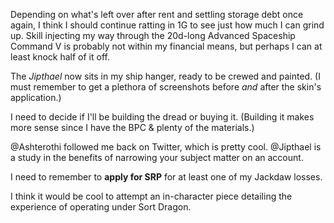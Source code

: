 Depending on what's left over after rent and settling storage debt once again, I think I should continue ratting in 1G to see just how much I can grind up. Skill injecting my way through the 20d-long Advanced Spaceship Command V is probably not within my financial means, but perhaps I can at least knock half of it off.

The *Jipthael* now sits in my ship hanger, ready to be crewed and painted. (I must remember to get a plethora of screenshots before *and* after the skin's application.)

I need to decide if I'll be building the dread or buying it. (Building it makes more sense since I have the BPC & plenty of the materials.)

@Ashterothi followed me back on Twitter, which is pretty cool. @Jipthael is a study in the benefits of narrowing your subject matter on an account.

I need to remember to **apply for SRP** for at least one of my Jackdaw losses.

I think it would be cool to attempt an in-character piece detailing the experience of operating under Sort Dragon.